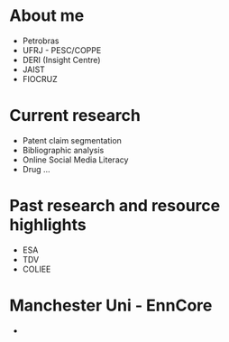 # About me
* Petrobras
* UFRJ - PESC/COPPE
* DERI (Insight Centre)
* JAIST
* FIOCRUZ

# Current research
* Patent claim segmentation
* Bibliographic analysis
* Online Social Media Literacy
* Drug ...

# Past research and resource highlights
* ESA
* TDV
* COLIEE

# Manchester Uni - EnnCore
* 